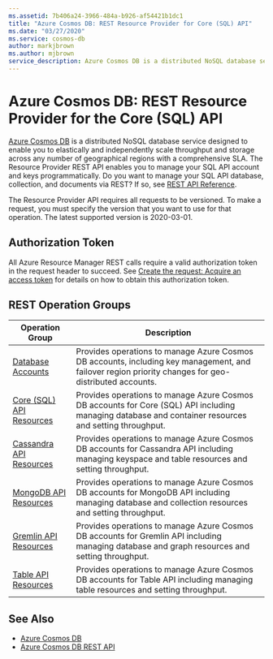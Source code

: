 ```yaml
---
ms.assetid: 7b406a24-3966-484a-b926-af54421b1dc1
title: "Azure Cosmos DB: REST Resource Provider for Core (SQL) API"
ms.date: "03/27/2020"
ms.service: cosmos-db
author: markjbrown
ms.author: mjbrown
service_description: Azure Cosmos DB is a distributed NoSQL database service designed to enable you to elastically and independently scale throughput and storage across any number of geographical regions with a comprehensive SLA.
---
```


# Azure Cosmos DB: REST Resource Provider for the Core (SQL) API

[Azure Cosmos DB](https://azure.microsoft.com/services/cosmos-db/) is a distributed NoSQL database service designed to enable you to elastically and independently scale throughput and storage across any number of geographical regions with a comprehensive SLA. The Resource Provider REST API enables you to manage your SQL API account and keys programmatically. Do you want to manage your SQL API database, collection, and documents via REST? If so, see [REST API Reference](https://docs.microsoft.com/rest/api/cosmos-db/).

The Resource Provider API requires all requests to be versioned. To make a request, you must specify the version that you want to use for that operation. The latest  supported version is 2020-03-01.

## Authorization Token

All Azure Resource Manager REST calls require a valid authorization token in the request header to succeed. See  [Create the request: Acquire an access token](~/index.md#create-the-request) for details on how to obtain this authorization token.

## REST Operation Groups

| Operation Group | Description |
|-----------------|-------------|
|[Database Accounts](~/docs-ref-autogen/cosmos-db-resource-provider/databaseaccounts.yml)| Provides operations to manage Azure Cosmos DB accounts, including key management, and failover region priority changes for geo-distributed accounts. |
|[Core (SQL) API Resources](~/docs-ref-autogen/cosmos-db-resource-provider/sqlresources.yml)| Provides operations to manage Azure Cosmos DB accounts for Core (SQL) API including managing database and container resources and setting throughput. |
|[Cassandra API Resources](~/docs-ref-autogen/cosmos-db-resource-provider/cassandraresources.yml)| Provides operations to manage Azure Cosmos DB accounts for Cassandra API including managing keyspace and table resources and setting throughput. |
|[MongoDB API Resources](~/docs-ref-autogen/cosmos-db-resource-provider/mongodbresources.yml)| Provides operations to manage Azure Cosmos DB accounts for MongoDB API including managing database and collection resources and setting throughput. |
|[Gremlin API Resources](~/docs-ref-autogen/cosmos-db-resource-provider/gremlinresources.yml)| Provides operations to manage Azure Cosmos DB accounts for Gremlin API including managing database and graph resources and setting throughput. |
|[Table API Resources](~/docs-ref-autogen/cosmos-db-resource-provider/tableresources.yml)| Provides operations to manage Azure Cosmos DB accounts for Table API including managing table resources and setting throughput. |

## See Also

- [Azure Cosmos DB](https://azure.microsoft.com/services/cosmos-db/)
- [Azure Cosmos DB REST API](https://docs.microsoft.com/rest/api/cosmos-db/)
